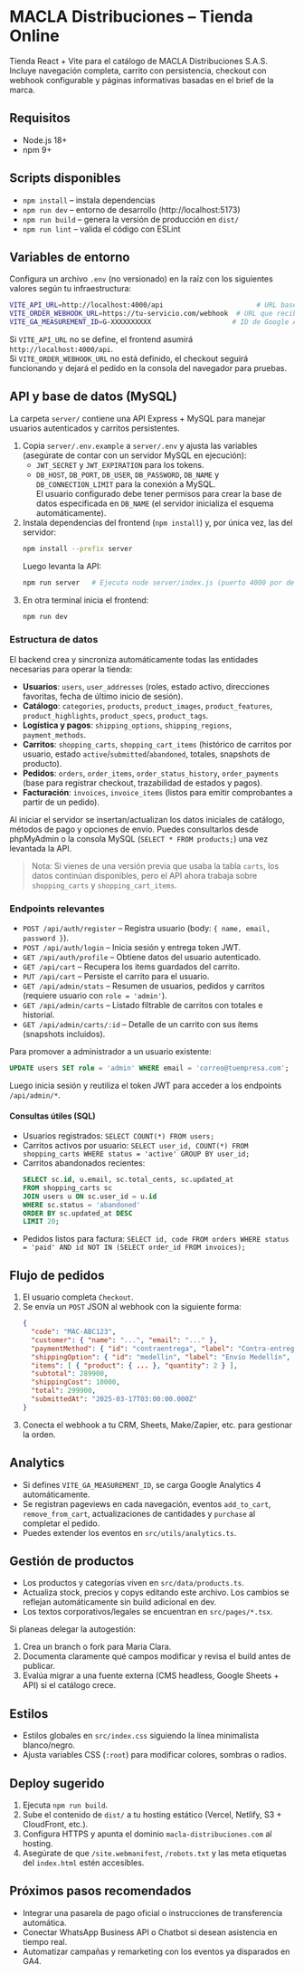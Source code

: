 # MACLA Distribuciones – Tienda Online

Tienda React + Vite para el catálogo de MACLA Distribuciones S.A.S. Incluye navegación completa, carrito con persistencia, checkout con webhook configurable y páginas informativas basadas en el brief de la marca.

## Requisitos
- Node.js 18+
- npm 9+

## Scripts disponibles
- `npm install` – instala dependencias
- `npm run dev` – entorno de desarrollo (http://localhost:5173)
- `npm run build` – genera la versión de producción en `dist/`
- `npm run lint` – valida el código con ESLint

## Variables de entorno
Configura un archivo `.env` (no versionado) en la raíz con los siguientes valores según tu infraestructura:

```bash
VITE_API_URL=http://localhost:4000/api                       # URL base de la API (por defecto puerto 4000)
VITE_ORDER_WEBHOOK_URL=https://tu-servicio.com/webhook  # URL que recibirá los pedidos en formato JSON
VITE_GA_MEASUREMENT_ID=G-XXXXXXXXXX                    # ID de Google Analytics 4 (opcional)
```

Si `VITE_API_URL` no se define, el frontend asumirá `http://localhost:4000/api`.  
Si `VITE_ORDER_WEBHOOK_URL` no está definido, el checkout seguirá funcionando y dejará el pedido en la consola del navegador para pruebas.

## API y base de datos (MySQL)
La carpeta `server/` contiene una API Express + MySQL para manejar usuarios autenticados y carritos persistentes.

1. Copia `server/.env.example` a `server/.env` y ajusta las variables (asegúrate de contar con un servidor MySQL en ejecución):
   - `JWT_SECRET` y `JWT_EXPIRATION` para los tokens.
   - `DB_HOST`, `DB_PORT`, `DB_USER`, `DB_PASSWORD`, `DB_NAME` y `DB_CONNECTION_LIMIT` para la conexión a MySQL.  
     El usuario configurado debe tener permisos para crear la base de datos especificada en `DB_NAME` (el servidor inicializa el esquema automáticamente).
2. Instala dependencias del frontend (`npm install`) y, por única vez, las del servidor:
   ```bash
   npm install --prefix server
   ```
   Luego levanta la API:
   ```bash
   npm run server   # Ejecuta node server/index.js (puerto 4000 por defecto)
   ```
3. En otra terminal inicia el frontend:
   ```bash
   npm run dev
   ```

### Estructura de datos
El backend crea y sincroniza automáticamente todas las entidades necesarias para operar la tienda:

- **Usuarios**: `users`, `user_addresses` (roles, estado activo, direcciones favoritas, fecha de último inicio de sesión).
- **Catálogo**: `categories`, `products`, `product_images`, `product_features`, `product_highlights`, `product_specs`, `product_tags`.
- **Logística y pagos**: `shipping_options`, `shipping_regions`, `payment_methods`.
- **Carritos**: `shopping_carts`, `shopping_cart_items` (histórico de carritos por usuario, estado `active`/`submitted`/`abandoned`, totales, snapshots de producto).
- **Pedidos**: `orders`, `order_items`, `order_status_history`, `order_payments` (base para registrar checkout, trazabilidad de estados y pagos).
- **Facturación**: `invoices`, `invoice_items` (listos para emitir comprobantes a partir de un pedido).

Al iniciar el servidor se insertan/actualizan los datos iniciales de catálogo, métodos de pago y opciones de envío. Puedes consultarlos desde phpMyAdmin o la consola MySQL (`SELECT * FROM products;`) una vez levantada la API.  
> Nota: Si vienes de una versión previa que usaba la tabla `carts`, los datos continúan disponibles, pero el API ahora trabaja sobre `shopping_carts` y `shopping_cart_items`.

### Endpoints relevantes
- `POST /api/auth/register` – Registra usuario (body: `{ name, email, password }`).
- `POST /api/auth/login` – Inicia sesión y entrega token JWT.
- `GET /api/auth/profile` – Obtiene datos del usuario autenticado.
- `GET /api/cart` – Recupera los items guardados del carrito.
- `PUT /api/cart` – Persiste el carrito para el usuario.
- `GET /api/admin/stats` – Resumen de usuarios, pedidos y carritos (requiere usuario con `role = 'admin'`).
- `GET /api/admin/carts` – Listado filtrable de carritos con totales e historial.
- `GET /api/admin/carts/:id` – Detalle de un carrito con sus ítems (snapshots incluidos).

Para promover a administrador a un usuario existente:
```sql
UPDATE users SET role = 'admin' WHERE email = 'correo@tuempresa.com';
```
Luego inicia sesión y reutiliza el token JWT para acceder a los endpoints `/api/admin/*`.

#### Consultas útiles (SQL)
- Usuarios registrados: `SELECT COUNT(*) FROM users;`
- Carritos activos por usuario: `SELECT user_id, COUNT(*) FROM shopping_carts WHERE status = 'active' GROUP BY user_id;`
- Carritos abandonados recientes:  
  ```sql
  SELECT sc.id, u.email, sc.total_cents, sc.updated_at
  FROM shopping_carts sc
  JOIN users u ON sc.user_id = u.id
  WHERE sc.status = 'abandoned'
  ORDER BY sc.updated_at DESC
  LIMIT 20;
  ```
- Pedidos listos para factura: `SELECT id, code FROM orders WHERE status = 'paid' AND id NOT IN (SELECT order_id FROM invoices);`

## Flujo de pedidos
1. El usuario completa `Checkout`.
2. Se envía un `POST` JSON al webhook con la siguiente forma:
   ```json
   {
     "code": "MAC-ABC123",
     "customer": { "name": "...", "email": "..." },
     "paymentMethod": { "id": "contraentrega", "label": "Contra-entrega" },
     "shippingOption": { "id": "medellin", "label": "Envío Medellín", "price": 10000 },
     "items": [ { "product": { ... }, "quantity": 2 } ],
     "subtotal": 289900,
     "shippingCost": 10000,
     "total": 299900,
     "submittedAt": "2025-03-17T03:00:00.000Z"
   }
   ```
3. Conecta el webhook a tu CRM, Sheets, Make/Zapier, etc. para gestionar la orden.

## Analytics
- Si defines `VITE_GA_MEASUREMENT_ID`, se carga Google Analytics 4 automáticamente.
- Se registran pageviews en cada navegación, eventos `add_to_cart`, `remove_from_cart`, actualizaciones de cantidades y `purchase` al completar el pedido.
- Puedes extender los eventos en `src/utils/analytics.ts`.

## Gestión de productos
- Los productos y categorías viven en `src/data/products.ts`.
- Actualiza stock, precios y copys editando este archivo. Los cambios se reflejan automáticamente sin build adicional en dev.
- Los textos corporativos/legales se encuentran en `src/pages/*.tsx`.

Si planeas delegar la autogestión:
1. Crea un branch o fork para Maria Clara.
2. Documenta claramente qué campos modificar y revisa el build antes de publicar.
3. Evalúa migrar a una fuente externa (CMS headless, Google Sheets + API) si el catálogo crece.

## Estilos
- Estilos globales en `src/index.css` siguiendo la línea minimalista blanco/negro.
- Ajusta variables CSS (`:root`) para modificar colores, sombras o radios.

## Deploy sugerido
1. Ejecuta `npm run build`.
2. Sube el contenido de `dist/` a tu hosting estático (Vercel, Netlify, S3 + CloudFront, etc.).
3. Configura HTTPS y apunta el dominio `macla-distribuciones.com` al hosting.
4. Asegúrate de que `/site.webmanifest`, `/robots.txt` y las meta etiquetas del `index.html` estén accesibles.

## Próximos pasos recomendados
- Integrar una pasarela de pago oficial o instrucciones de transferencia automática.
- Conectar WhatsApp Business API o Chatbot si desean asistencia en tiempo real.
- Automatizar campañas y remarketing con los eventos ya disparados en GA4.
